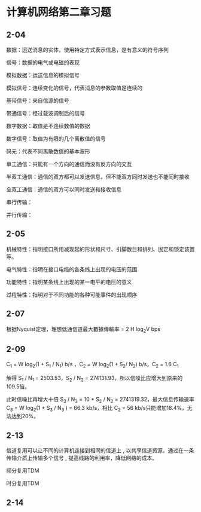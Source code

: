 # 计算机网络第二章习题

## 2-04

数据：运送消息的实体，使用特定方式表示信息，是有意义的符号序列

信号：数据的电气或电磁的表现

模拟数据：运送信息的模拟信号

模拟信号：连续变化的信号，代表消息的参数取值是连续的

基带信号：来自信源的信号

带通信号：经过载波调制后的信号

数字数据：取值是不连续数值的数据

数字信号：取值为有限的几个离散值的信号

码元：代表不同离散数值的基本波形

单工通信：只能有一个方向的通信而没有反方向的交互

半双工通信：通信的双方都可以发送信息，但不能双方同时发送也不能同时接收

全双工通信：通信的双方可以同时发送和接收信息

串行传输：

并行传输：

## 2-05

机械特性：指明接口所用减现起的形状和尺寸、引脚数目和排列、固定和锁定装置等。

电气特性：指明在接口电缆的各条线上出现的电压的范围

功能特性：指明某条线上出现的某一电平的电压的意义

过程特性：指明对于不同功能的各种可能事件的出现顺序

## 2-07

根据Nyquist定理，理想低通信道最大數據傳輸率 = 2 H log<sub>2</sub>V bps

## 2-09

C<sub>1</sub> = W log<sub>2</sub>(1 + S<sub>1</sub> / N<sub>1</sub>) b/s ，C<sub>2</sub> = W log<sub>2</sub>(1 + S<sub>2</sub>/ N<sub>2</sub>) b/s，C<sub>2</sub> = 1.6 C<sub>1</sub>

解得 S<sub>1</sub> / N<sub>1</sub> = 2503.53，S<sub>2</sub> / N<sub>2</sub> = 274131.93，所以信噪比应增大到原来的109.5倍。

此时信噪比再增大十倍 S<sub>3</sub> / N<sub>3</sub> = 10 * S<sub>2</sub> / N<sub>2</sub> = 2741319.32，最大信息传输速率 C<sub>3</sub> = W log<sub>2</sub>(1 + S<sub>3</sub> / N<sub>3</sub> ) = 66.3 kb/s，相比 C<sub>2</sub> = 56 kb/s只能增加18.4%，无法达到20%。

## 2-13

信道复用可以让不同的计算机连接到相同的信道上 , 以共享信道资源。通过在一条传输介质上传输多个信号 , 提高线路的利用率，降低网络的成本。

频分复用TDM

时分复用TDM

## 2-14